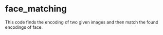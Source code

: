 # face_matching
This code finds the encoding of two given images and then match the found encodings of face.
